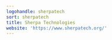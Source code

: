 ```yaml
---
logohandle: sherpatech
sort: sherpatech
title: Sherpa Technologies
website: 'https://www.sherpatech.org/'
---
```

